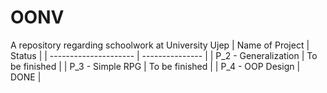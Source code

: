 # OONV
A repository regarding schoolwork at University Ujep 
| Name of Project       | Status          |
| --------------------- | --------------- |
| P_2 - Generalization  | To be finished  |
| P_3 - Simple RPG      | To be finished  |
| P_4 - OOP Design      | DONE            |
